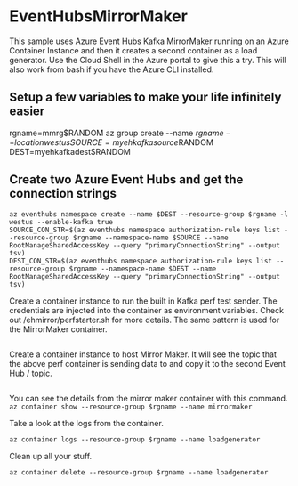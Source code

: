 # EventHubsMirrorMaker
This sample uses Azure Event Hubs Kafka MirrorMaker running on an Azure Container Instance and then it creates a second container as a load generator. Use the Cloud Shell in the Azure portal to give this a try. This will also work from bash if you have the Azure CLI installed.

## Setup a few variables to make your life infinitely easier
rgname=mmrg$RANDOM
az group create --name $rgname --location westus
SOURCE=myehkafkasource$RANDOM
DEST=myehkafkadest$RANDOM

## Create two Azure Event Hubs and get the connection strings

```az eventhubs namespace create --name $SOURCE --resource-group $rgname -l westus --enable-kafka true
az eventhubs namespace create --name $DEST --resource-group $rgname -l westus --enable-kafka true
SOURCE_CON_STR=$(az eventhubs namespace authorization-rule keys list --resource-group $rgname --namespace-name $SOURCE --name RootManageSharedAccessKey --query "primaryConnectionString" --output tsv)
DEST_CON_STR=$(az eventhubs namespace authorization-rule keys list --resource-group $rgname --namespace-name $DEST --name RootManageSharedAccessKey --query "primaryConnectionString" --output tsv)
```
Create a container instance to run the built in Kafka perf test sender. The credentials are injected into the container as environment variables. Check out /ehmirror/perfstarter.sh for more details. The same pattern is used for the MirrorMaker container.
```az container create --resource-group $rgname --name loadgenerator --image confluentinc/cp-kafka --gitrepo-url https://github.com/djrosanova/EventHubsMirrorMaker --gitrepo-mount-path /mnt/EventHubsMirrorMaker --command-line "/bin/bash ./mnt/EventHubsMirrorMaker/ehmirror/perfstarter.sh -d $SOURCE_CON_STR" --restart-policy OnFailure --environment-variables SOURCE_CON_STR="$SOURCE_CON_STR" 
```

Create a container instance to host Mirror Maker. It will see the topic that the above perf container is sending data to and copy it to the second Event Hub / topic. 
```az container create --resource-group $rgname --name mirrormaker --image confluentinc/cp-kafka --gitrepo-url https://github.com/djrosanova/EventHubsMirrorMaker --gitrepo-mount-path /mnt/EventHubsMirrorMaker --command-line "/bin/bash ./mnt/EventHubsMirrorMaker/ehmirror/mirrorstart.sh " --environment-variables SOURCE_CON_STR="$SOURCE_CON_STR" DEST_CON_STR="$DEST_CON_STR"
```

You can see the details from the mirror maker container with this command.
`az container show --resource-group $rgname --name mirrormaker`

Take a look at the logs from the container.
```az container logs --resource-group $rgname --name mirrormaker
az container logs --resource-group $rgname --name loadgenerator 
```
Clean up all your stuff.
```az container delete --resource-group $rgname --name mirrormaker
az container delete --resource-group $rgname --name loadgenerator 
```
